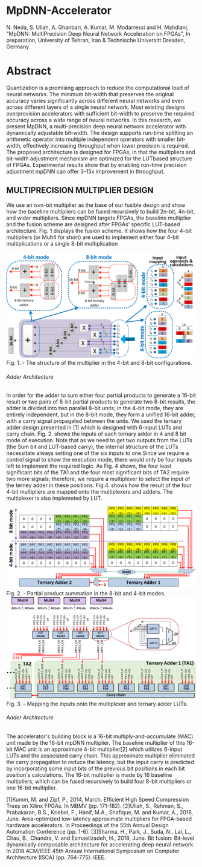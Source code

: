 # MpDNN-Accelerator

N. Neda, S. Ullah, A. Ghanbari, A. Kumar, M. Modarressi and H. Mahdiani, "MpDNN: MultiPrecision Deep Neural Network Acceleration on FPGAs", In preparation, University of Tehran, Iran & Technische Universitt Dresden, Germany

# Abstract

Quantization is a promising approach to reduce the computational load of neural networks. The minimum bit-width that preserves the original accuracy varies significantly across different neural networks and even across different layers of a single neural network. Most existing designs overprovision accelerators with sufficient bit-width to preserve the required accuracy across a wide range of neural networks. In this research, we present MpDNN, a multi-precision deep neural network accelerator with dynamically adjustable bit-width. The design supports run-time splitting an arithmetic operator into multiple independent operators with smaller bit-width, effectively increasing throughput when lower precision is required. The proposed architecture is designed for FPGAs, in that the multipliers and bit-width adjustment mechanism are optimized for the LUTbased structure of FPGAs. Experimental results show that by enabling run-time precision adjustment mpDNN can offer 3-15x improvement in throughput.

## MULTIPRECISION MULTIPLIER DESIGN
We use an n×n-bit multiplier as the base of our fusible
design and show how the baseline multipliers can be fused
recursively to build 2n-bit, 4n-bit, and wider multipliers.
Since mpDNN targets FPGAs, the baseline multiplier and the
fusion scheme are designed after FPGAs’ specific LUT-based
architecture. Fig. 1 displays the fusion scheme. It shows how the four 4-bit
multipliers (or Mult4 for short) are used to implement either
four 4-bit multiplications or a single 8-bit multiplication

<img src="Images/Figure2.png" alt="alt text" width="600px">
<figcaption>Fig. 1. - The structure of the multiplier in the 4-bit and 8-bit
configurations.</figcaption>

###### Adder Architecture
In order for the adder to sum either four partial products to generate a 16-bit result or two pairs of 8-bit partial products to generate two 8-bit results, the adder is divided into two parallel 8-bit units; in the 4-bit mode, they are entirely independent, but in the 8-bit mode, they form a unified 16-bit
adder, with a carry signal propagated between the units. We used the ternary adder design presented in [1] which is designed with 6-input LUTs and carry chain. Fig. 2. shows the inputs of each ternary adder in 4 and 8 bit mode of execution. Note that as we need to get two outputs from the LUTs (the Sum bit and LUT-based carry), the internal structure
of the LUTs necessitate always setting one of the six inputs to one.Since we require a control signal to show the execution mode, there would only be four inputs left to implement the required logic. As Fig. 4 shows, the four least significant bits of the TA1 and
the four most significant bits of TA2 require two more signals; therefore, we require a multiplexer to select the input of the terney adder in these positions. Fig.4. shows how the result of the four 4-bit multipliers are mapped onto the multiplexers and adders. The multiplexer is also implemeted by LUT.

<img src="Images/Figure3.png" alt="alt text" width="600px">
<figcaption>Fig. 2. - Partial product summation in the 8-bit and 4-bit
modes.</figcaption>

<img src="Images/Figure4.png" alt="alt text" width="600px">
<figcaption>Fig. 3. - Mapping the inputs onto the multiplexer and ternary
adder LUTs.</figcaption>


###### Adder Architecture
The accelerator's building block is a 16-bit multiply-and-accumulate (MAC) unit made by the 16-bit mpDNN multiplier. The baseline multiplier of this 16-bit MAC unit is an approximate 4-bit multiplier[2] which utilizes 6-input LUTs and the associated carry chain. This approximate multiplier eliminated the carry propagation to reduce the latency, but the input carry is predicted by incorporating some input bits of the previous bit positions in each bit position's calculations. The 16-bit multiplier is made by 16 baseline multipliers, which can be fused recursively to build four 8-bit multipliers or one 16-bit multiplier.





[1]Kumm, M. and Zipf, P., 2014, March. Efficient High Speed Compression Trees on Xilinx FPGAs. In MBMV (pp. 171-182).
[2]Ullah, S., Rehman, S., Prabakaran, B.S., Kriebel, F., Hanif, M.A., Shafique, M. and Kumar, A., 2018, June. Area-optimized low-latency approximate multipliers for FPGA-based hardware accelerators. In Proceedings of the 55th Annual Design Automation Conference (pp. 1-6).
[3]Sharma, H., Park, J., Suda, N., Lai, L., Chau, B., Chandra, V. and Esmaeilzadeh, H., 2018, June. Bit fusion: Bit-level dynamically composable architecture for accelerating deep neural network. In 2018 ACM/IEEE 45th Annual International Symposium on Computer Architecture (ISCA) (pp. 764-775). IEEE.

